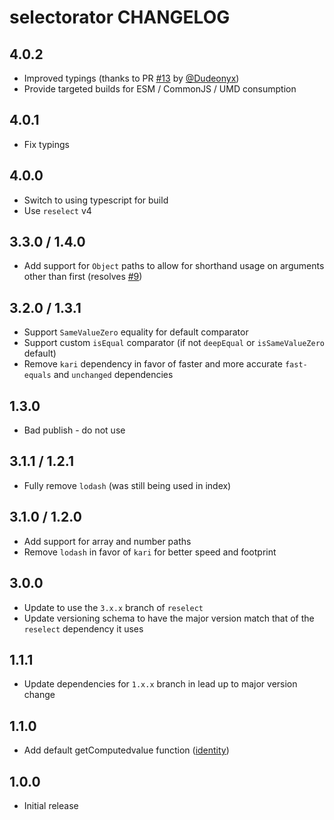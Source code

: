 # selectorator CHANGELOG

## 4.0.2

- Improved typings (thanks to PR [#13](https://github.com/planttheidea/selectorator/pull/13) by [@Dudeonyx](https://github.com/Dudeonyx))
- Provide targeted builds for ESM / CommonJS / UMD consumption

## 4.0.1

- Fix typings

## 4.0.0

- Switch to using typescript for build
- Use `reselect` v4

## 3.3.0 / 1.4.0

- Add support for `Object` paths to allow for shorthand usage on arguments other than first (resolves [#9](https://github.com/planttheidea/selectorator/issues/9))

## 3.2.0 / 1.3.1

- Support `SameValueZero` equality for default comparator
- Support custom `isEqual` comparator (if not `deepEqual` or `isSameValueZero` default)
- Remove `kari` dependency in favor of faster and more accurate `fast-equals` and `unchanged` dependencies

## 1.3.0

- Bad publish - do not use

## 3.1.1 / 1.2.1

- Fully remove `lodash` (was still being used in index)

## 3.1.0 / 1.2.0

- Add support for array and number paths
- Remove `lodash` in favor of `kari` for better speed and footprint

## 3.0.0

- Update to use the `3.x.x` branch of `reselect`
- Update versioning schema to have the major version match that of the `reselect` dependency it uses

## 1.1.1

- Update dependencies for `1.x.x` branch in lead up to major version change

## 1.1.0

- Add default getComputedvalue function ([identity](https://lodash.com/docs/4.17.4#identity))

## 1.0.0

- Initial release
